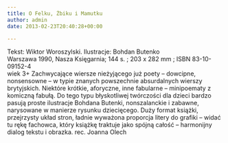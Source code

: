 ```yaml
---
title: O Felku, Żbiku i Mamutku
author: admin
date: 2013-02-23T20:40:28+00:00

---
```


  Tekst: Wiktor Woroszylski. Ilustracje: Bohdan Butenko<br /> Warszawa 1990, Nasza Księgarnia; 144 s. ; 203 x 282 mm ; ISBN 83-10-09152-4<br /> wiek 3+
Zachwycające wiersze nieżyjącego już poety – dowcipne, nonsensowne – w typie znanych powszechnie absurdalnych wierszy brytyjskich. Niektóre krótkie, aforyczne, inne fabularne – minipoematy z komiczną fabułą. Do tego typu błyskotliwej twórczości dla dzieci bardzo pasują proste ilustracje Bohdana Butenki, nonszalanckie i zabawne, narysowane w manierze rysunku dziecięcego. Duży format książki, przejrzysty układ stron, ładnie wyważona proporcja litery do grafiki – widać tu rękę fachowca, który książkę traktuje jako spójną całość – harmonijny dialog tekstu i obrazka.
rec. Joanna Olech
